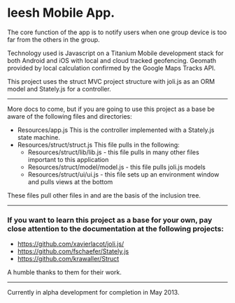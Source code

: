 # leesh Mobile App.

The core function of the app is to notify users when one group device is too far from the others in the group.

Technology used is Javascript on a Titanium Mobile development stack for both Android and iOS with local and cloud tracked geofencing. Geomath provided by local calculation confirmed by the Google Maps Tracks API.

This project uses the struct MVC project structure with joli.js as an ORM model and Stately.js for a controller.

***
More docs to come, but if you are going to use this project as a base be aware of the following files and directories:

* Resources/app.js
	This is the controller implemented with a Stately.js state machine.
* Resources/struct/struct.js
	This file pulls in the following:
	* Resources/struct/lib/lib.js - this file pulls in many other files important to this application
	* Resources/struct/model/model.js - this file pulls joli.js models
	* Resources/struct/ui/ui.js - this file sets up an environment window and pulls views at the bottom 

These files pull other files in and are the basis of the inclusion tree.
***

### If you want to learn this project as a base for your own, pay close attention to the documentation at the following projects:

* https://github.com/xavierlacot/joli.js/
* https://github.com/fschaefer/Stately.js
* https://github.com/krawaller/Struct

A humble thanks to them for their work.

***


Currently in alpha development for completion in May 2013.